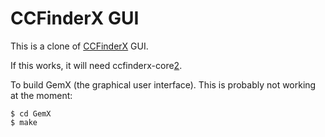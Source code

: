 CCFinderX GUI
=============

This is a clone of [CCFinderX][1] GUI.

If this works, it will need ccfinderx-core[2].

To build GemX (the graphical user interface). This is probably not working at the moment:

    $ cd GemX
    $ make

  [1]: http://www.ccfinder.net/ccfinderxos.html
  [2]: https://github.com/petersenna/ccfinderx-gui
